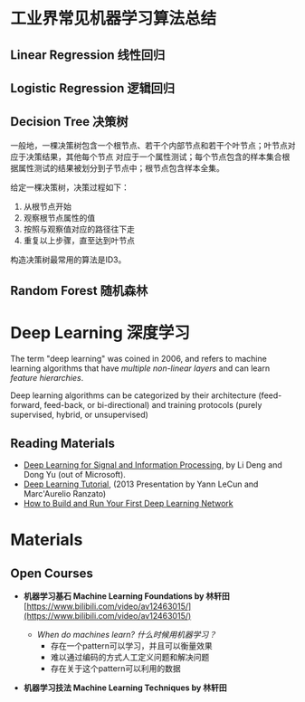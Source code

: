 # 工业界常见机器学习算法总结


## Linear Regression 线性回归

## Logistic Regression 逻辑回归

## Decision Tree 决策树

一般地，一棵决策树包含一个根节点、若干个内部节点和若干个叶节点；叶节点对应于决策结果，其他每个节点
对应于一个属性测试；每个节点包含的样本集合根据属性测试的结果被划分到子节点中；根节点包含样本全集。

给定一棵决策树，决策过程如下：
1. 从根节点开始
2. 观察根节点属性的值
3. 按照与观察值对应的路径往下走
4. 重复以上步骤，直至达到叶节点

构造决策树最常用的算法是ID3。




## Random Forest 随机森林

# Deep Learning 深度学习

The term "deep learning" was coined in 2006, and refers to machine learning algorithms that have *multiple non-linear layers* and can learn *feature hierarchies*.

Deep learning algorithms can be categorized by their architecture (feed-forward, feed-back, or bi-directional) and training protocols (purely supervised, hybrid, or unsupervised)

## Reading Materials
- [Deep Learning for Signal and Information Processing](http://cs.tju.edu.cn/web/docs/2013-Deep%20Learning%20for%20Signal%20and%20Information%20Processing.pdf), by Li Deng and Dong Yu (out of Microsoft).
- [Deep Learning Tutorial](http://www.cs.nyu.edu/~yann/talks/lecun-ranzato-icml2013.pdf), (2013 Presentation by Yann LeCun and Marc'Aurelio Ranzato)
- [How to Build and Run Your First Deep Learning Network](http://radar.oreilly.com/2014/07/how-to-build-and-run-your-first-deep-learning-network.html)


# Materials
## Open Courses
- **机器学习基石 Machine Learning Foundations by 林轩田**
[https://www.bilibili.com/video/av12463015/](https://www.bilibili.com/video/av12463015/)
    - *When do machines learn? 什么时候用机器学习？*
        - 存在一个pattern可以学习，并且可以衡量效果
        - 难以通过编码的方式人工定义问题和解决问题
        - 存在关于这个pattern可以利用的数据

- **机器学习技法  Machine Learning Techniques by 林轩田**
